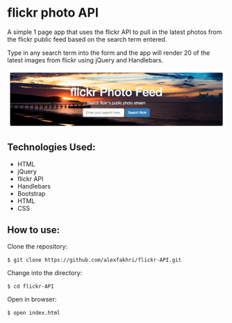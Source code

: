 flickr photo API
===============================

A simple 1 page app that uses the flickr API to pull in the latest photos from the flickr public feed based on the search term entered.

Type in any search term into the form and the app will render 20 of the latest images from flickr using jQuery and Handlebars.

![picture alt](github-image.png)

Technologies Used:
------
- HTML
- jQuery
- flickr API
- Handlebars
- Bootstrap
- HTML
- CSS

How to use:
----------

Clone the repository:
```shell
$ git clone https://github.com/alexfakhri/flickr-API.git
```

Change into the directory:
```shell
$ cd flickr-API
```

Open in browser:
```shell
$ open index.html
```
